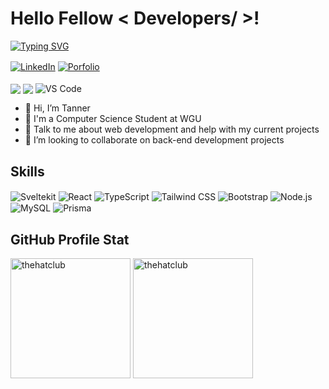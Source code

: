 <h1>Hello Fellow < Developers/ >!</h1>

<p>
  <a href="https://git.io/typing-svg"><img src="https://readme-typing-svg.herokuapp.com?font=Spline+Sans+Mono&pause=1000&color=F7D03D&width=435&lines=I'm+a+Computer+Scientist!;I+love+web+development.;My+favorite+web+framework+is+Svelte!" alt="Typing SVG" /></a>
</p>

<a href="https://www.linkedin.com/in/trsmiley/" target="_blank"><img src="https://img.shields.io/badge/LinkedIn-0077B5?style=for-the-badge&logo=linkedin&logoColor=white" alt="LinkedIn" align="center"/></a>
<a href="https://hatclub.dev" ><img src="https://img.shields.io/badge/Portfolio-255E63?style=for-the-badge&logo=About.me&logoColor=white" alt="Porfolio" align="center"/></a>
<br />
<br />
<img src="https://img.shields.io/badge/mac%20os-000000?style=for-the-badge&logo=apple&logoColor=white" align="center"/>
<img src="https://img.shields.io/badge/Windows-0078D6?style=for-the-badge&logo=windows&logoColor=white" align="center"/>
<img alt="VS Code" src="https://img.shields.io/badge/VSCode-0078D4?style=for-the-badge&logo=visual%20studio%20code&logoColor=white" align="center" />

- 👋 Hi, I’m Tanner
- 💼 I'm a Computer Science Student at WGU
- 💬 Talk to me about web development and help with my current projects
- 👯 I’m looking to collaborate on back-end development projects

<h2>Skills</h2>
    <img align="center" alt="Sveltekit" src="https://img.shields.io/badge/SvelteKit-FF3E00?style=for-the-badge&logo=Svelte&logoColor=white">
    <img align="center" alt="React" src="https://img.shields.io/badge/React-20232A?style=for-the-badge&logo=react&logoColor=61DAFB">
    <img align="center" alt="TypeScript" src="https://img.shields.io/badge/TypeScript-007ACC?style=for-the-badge&logo=typescript&logoColor=white">
    <img align="center" alt="Tailwind CSS" src="https://img.shields.io/badge/Tailwind_CSS-38B2AC?style=for-the-badge&logo=tailwind-css&logoColor=white">
    <img align="center" alt="Bootstrap" src="https://img.shields.io/badge/Bootstrap-563D7C?style=for-the-badge&logo=bootstrap&logoColor=white">
    <img align="center" alt="Node.js" src="https://img.shields.io/badge/Node%20js-339933?style=for-the-badge&logo=nodedotjs&logoColor=white">
    <img align="center" alt="MySQL" src="https://img.shields.io/badge/MySQL-005C84?style=for-the-badge&logo=mysql&logoColor=white">
    <img align="center" alt="Prisma" src="https://img.shields.io/badge/Prisma-3982CE?style=for-the-badge&logo=Prisma&logoColor=white">

<h2>GitHub Profile Stat</h2>
<img align="center" alt="thehatclub" src="https://github-readme-stats.vercel.app/api?username=thehatclub&show_icons=true&count_private=true&theme=merko" height="192px"/>
<img align="center" src="https://github-readme-stats.vercel.app/api/top-langs?username=thehatclub&show_icons=true&locale=en&layout=compact&theme=merko" alt="thehatclub" height="192px"/>
<br/>
